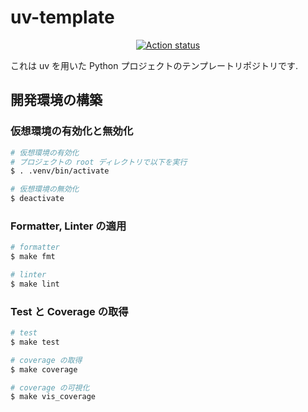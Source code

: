 # uv-template

<div align="center">

[![Action status](https://github.com/oucyz/uv-template/actions/workflows/CI.yml/badge.svg)](https://github.com/oucyz/uv-template/actions/workflows/CI.yml)

</div>

これは uv を用いた Python プロジェクトのテンプレートリポジトリです.


## 開発環境の構築

### 仮想環境の有効化と無効化

```zsh
# 仮想環境の有効化
# プロジェクトの root ディレクトリで以下を実行
$ . .venv/bin/activate

# 仮想環境の無効化
$ deactivate
```

### Formatter, Linter の適用

```zsh
# formatter
$ make fmt

# linter
$ make lint
```

### Test と Coverage の取得

```zsh
# test
$ make test

# coverage の取得
$ make coverage

# coverage の可視化
$ make vis_coverage
```
